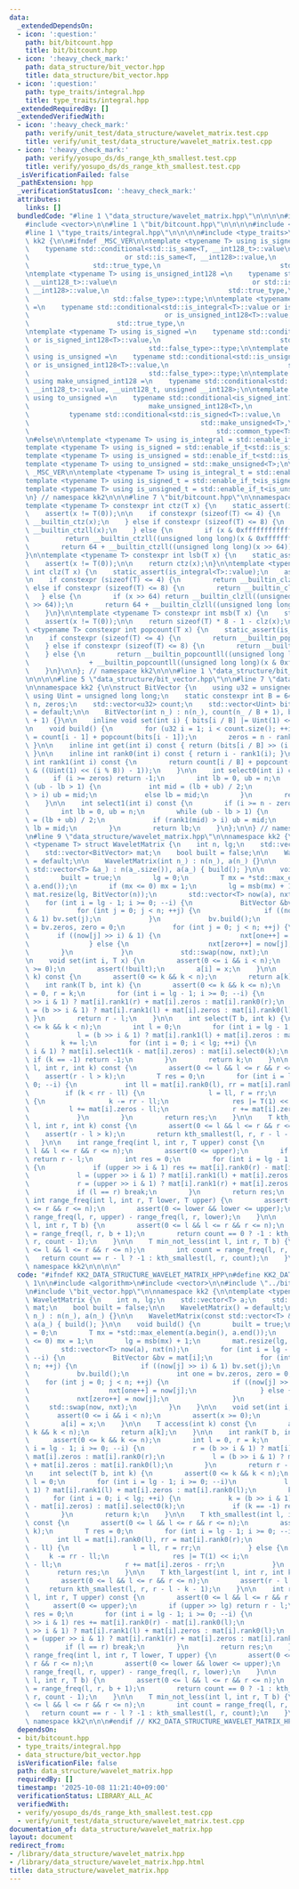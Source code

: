 ```yaml
---
data:
  _extendedDependsOn:
  - icon: ':question:'
    path: bit/bitcount.hpp
    title: bit/bitcount.hpp
  - icon: ':heavy_check_mark:'
    path: data_structure/bit_vector.hpp
    title: data_structure/bit_vector.hpp
  - icon: ':question:'
    path: type_traits/integral.hpp
    title: type_traits/integral.hpp
  _extendedRequiredBy: []
  _extendedVerifiedWith:
  - icon: ':heavy_check_mark:'
    path: verify/unit_test/data_structure/wavelet_matrix.test.cpp
    title: verify/unit_test/data_structure/wavelet_matrix.test.cpp
  - icon: ':heavy_check_mark:'
    path: verify/yosupo_ds/ds_range_kth_smallest.test.cpp
    title: verify/yosupo_ds/ds_range_kth_smallest.test.cpp
  _isVerificationFailed: false
  _pathExtension: hpp
  _verificationStatusIcon: ':heavy_check_mark:'
  attributes:
    links: []
  bundledCode: "#line 1 \"data_structure/wavelet_matrix.hpp\"\n\n\n\n#include <algorithm>\n\
    #include <vector>\n\n#line 1 \"bit/bitcount.hpp\"\n\n\n\n#include <cassert>\n\n\
    #line 1 \"type_traits/integral.hpp\"\n\n\n\n#include <type_traits>\n\nnamespace\
    \ kk2 {\n\n#ifndef _MSC_VER\n\ntemplate <typename T> using is_signed_int128 =\n\
    \    typename std::conditional<std::is_same<T, __int128_t>::value\n          \
    \                        or std::is_same<T, __int128>::value,\n              \
    \                std::true_type,\n                              std::false_type>::type;\n\
    \ntemplate <typename T> using is_unsigned_int128 =\n    typename std::conditional<std::is_same<T,\
    \ __uint128_t>::value\n                                  or std::is_same<T, unsigned\
    \ __int128>::value,\n                              std::true_type,\n         \
    \                     std::false_type>::type;\n\ntemplate <typename T> using is_integral\
    \ =\n    typename std::conditional<std::is_integral<T>::value or is_signed_int128<T>::value\n\
    \                                  or is_unsigned_int128<T>::value,\n        \
    \                      std::true_type,\n                              std::false_type>::type;\n\
    \ntemplate <typename T> using is_signed =\n    typename std::conditional<std::is_signed<T>::value\
    \ or is_signed_int128<T>::value,\n                              std::true_type,\n\
    \                              std::false_type>::type;\n\ntemplate <typename T>\
    \ using is_unsigned =\n    typename std::conditional<std::is_unsigned<T>::value\
    \ or is_unsigned_int128<T>::value,\n                              std::true_type,\n\
    \                              std::false_type>::type;\n\ntemplate <typename T>\
    \ using make_unsigned_int128 =\n    typename std::conditional<std::is_same<T,\
    \ __int128_t>::value, __uint128_t, unsigned __int128>;\n\ntemplate <typename T>\
    \ using to_unsigned =\n    typename std::conditional<is_signed_int128<T>::value,\n\
    \                              make_unsigned_int128<T>,\n                    \
    \          typename std::conditional<std::is_signed<T>::value,\n             \
    \                                           std::make_unsigned<T>,\n         \
    \                                               std::common_type<T>>::type>::type;\n\
    \n#else\n\ntemplate <typename T> using is_integral = std::enable_if_t<std::is_integral<T>::value>;\n\
    template <typename T> using is_signed = std::enable_if_t<std::is_signed<T>::value>;\n\
    template <typename T> using is_unsigned = std::enable_if_t<std::is_unsigned<T>::value>;\n\
    template <typename T> using to_unsigned = std::make_unsigned<T>;\n\n#endif //\
    \ _MSC_VER\n\ntemplate <typename T> using is_integral_t = std::enable_if_t<is_integral<T>::value>;\n\
    template <typename T> using is_signed_t = std::enable_if_t<is_signed<T>::value>;\n\
    template <typename T> using is_unsigned_t = std::enable_if_t<is_unsigned<T>::value>;\n\
    \n} // namespace kk2\n\n\n#line 7 \"bit/bitcount.hpp\"\n\nnamespace kk2 {\n\n\
    template <typename T> constexpr int ctz(T x) {\n    static_assert(is_integral<T>::value);\n\
    \    assert(x != T(0));\n\n    if constexpr (sizeof(T) <= 4) {\n        return\
    \ __builtin_ctz(x);\n    } else if constexpr (sizeof(T) <= 8) {\n        return\
    \ __builtin_ctzll(x);\n    } else {\n        if (x & 0xffffffffffffffff)\n   \
    \         return __builtin_ctzll((unsigned long long)(x & 0xffffffffffffffff));\n\
    \        return 64 + __builtin_ctzll((unsigned long long)(x >> 64));\n    }\n\
    }\n\ntemplate <typename T> constexpr int lsb(T x) {\n    static_assert(is_integral<T>::value);\n\
    \    assert(x != T(0));\n\n    return ctz(x);\n}\n\ntemplate <typename T> constexpr\
    \ int clz(T x) {\n    static_assert(is_integral<T>::value);\n    assert(x != T(0));\n\
    \n    if constexpr (sizeof(T) <= 4) {\n        return __builtin_clz(x);\n    }\
    \ else if constexpr (sizeof(T) <= 8) {\n        return __builtin_clzll(x);\n \
    \   } else {\n        if (x >> 64) return __builtin_clzll((unsigned long long)(x\
    \ >> 64));\n        return 64 + __builtin_clzll((unsigned long long)(x & 0xffffffffffffffff));\n\
    \    }\n}\n\ntemplate <typename T> constexpr int msb(T x) {\n    static_assert(is_integral<T>::value);\n\
    \    assert(x != T(0));\n\n    return sizeof(T) * 8 - 1 - clz(x);\n}\n\ntemplate\
    \ <typename T> constexpr int popcount(T x) {\n    static_assert(is_integral<T>::value);\n\
    \n    if constexpr (sizeof(T) <= 4) {\n        return __builtin_popcount(x);\n\
    \    } else if constexpr (sizeof(T) <= 8) {\n        return __builtin_popcountll(x);\n\
    \    } else {\n        return __builtin_popcountll((unsigned long long)(x >> 64))\n\
    \               + __builtin_popcountll((unsigned long long)(x & 0xffffffffffffffff));\n\
    \    }\n}\n\n}; // namespace kk2\n\n\n#line 1 \"data_structure/bit_vector.hpp\"\
    \n\n\n\n#line 5 \"data_structure/bit_vector.hpp\"\n\n#line 7 \"data_structure/bit_vector.hpp\"\
    \n\nnamespace kk2 {\n\nstruct BitVector {\n    using u32 = unsigned int;\n   \
    \ using Uint = unsigned long long;\n    static constexpr int B = 64;\n    int\
    \ n, zeros;\n    std::vector<u32> count;\n    std::vector<Uint> bits;\n    BitVector()\
    \ = default;\n\n    BitVector(int n_) : n(n_), count(n_ / B + 1), bits(n_ / B\
    \ + 1) {}\n\n    inline void set(int i) { bits[i / B] |= Uint(1) << (i % B); }\n\
    \n    void build() {\n        for (u32 i = 1; i < count.size(); ++i) count[i]\
    \ = count[i - 1] + popcount(bits[i - 1]);\n        zeros = n - rank1(n);\n   \
    \ }\n\n    inline int get(int i) const { return (bits[i / B] >> (i % B)) & 1;\
    \ }\n\n    inline int rank0(int i) const { return i - rank1(i); }\n\n    inline\
    \ int rank1(int i) const {\n        return count[i / B] + popcount(bits[i / B]\
    \ & ((Uint(1) << (i % B)) - 1));\n    }\n\n    int select0(int i) const {\n  \
    \      if (i >= zeros) return -1;\n        int lb = 0, ub = n;\n        while\
    \ (ub - lb > 1) {\n            int mid = (lb + ub) / 2;\n            if (rank0(mid)\
    \ > i) ub = mid;\n            else lb = mid;\n        }\n        return lb;\n\
    \    }\n\n    int select1(int i) const {\n        if (i >= n - zeros) return -1;\n\
    \        int lb = 0, ub = n;\n        while (ub - lb > 1) {\n            int mid\
    \ = (lb + ub) / 2;\n            if (rank1(mid) > i) ub = mid;\n            else\
    \ lb = mid;\n        }\n        return lb;\n    }\n};\n\n} // namespace kk2\n\n\
    \n#line 9 \"data_structure/wavelet_matrix.hpp\"\n\nnamespace kk2 {\n\ntemplate\
    \ <typename T> struct WaveletMatrix {\n    int n, lg;\n    std::vector<T> a;\n\
    \    std::vector<BitVector> mat;\n    bool built = false;\n\n    WaveletMatrix()\
    \ = default;\n\n    WaveletMatrix(int n_) : n(n_), a(n_) {}\n\n    WaveletMatrix(const\
    \ std::vector<T> &a_) : n(a_.size()), a(a_) { build(); }\n\n    void build() {\n\
    \        built = true;\n        lg = 0;\n        T mx = *std::max_element(a.begin(),\
    \ a.end());\n        if (mx <= 0) mx = 1;\n        lg = msb(mx) + 1;\n       \
    \ mat.resize(lg, BitVector(n));\n        std::vector<T> now(a), nxt(n);\n    \
    \    for (int i = lg - 1; i >= 0; --i) {\n            BitVector &bv = mat[i];\n\
    \            for (int j = 0; j < n; ++j) {\n                if ((now[j] >> i)\
    \ & 1) bv.set(j);\n            }\n            bv.build();\n            int one\
    \ = bv.zeros, zero = 0;\n            for (int j = 0; j < n; ++j) {\n         \
    \       if ((now[j] >> i) & 1) {\n                    nxt[one++] = now[j];\n \
    \               } else {\n                    nxt[zero++] = now[j];\n        \
    \        }\n            }\n            std::swap(now, nxt);\n        }\n    }\n\
    \n    void set(int i, T x) {\n        assert(0 <= i && i < n);\n        assert(x\
    \ >= 0);\n        assert(!built);\n        a[i] = x;\n    }\n\n    T access(int\
    \ k) const {\n        assert(0 <= k && k < n);\n        return a[k];\n    }\n\n\
    \    int rank(T b, int k) {\n        assert(0 <= k && k <= n);\n        int l\
    \ = 0, r = k;\n        for (int i = lg - 1; i >= 0; --i) {\n            r = (b\
    \ >> i & 1) ? mat[i].rank1(r) + mat[i].zeros : mat[i].rank0(r);\n            l\
    \ = (b >> i & 1) ? mat[i].rank1(l) + mat[i].zeros : mat[i].rank0(l);\n       \
    \ }\n        return r - l;\n    }\n\n    int select(T b, int k) {\n        assert(0\
    \ <= k && k < n);\n        int l = 0;\n        for (int i = lg - 1; i >= 0; --i)\n\
    \            l = (b >> i & 1) ? mat[i].rank1(l) + mat[i].zeros : mat[i].rank0(l);\n\
    \        k += l;\n        for (int i = 0; i < lg; ++i) {\n            k = (b >>\
    \ i & 1) ? mat[i].select1(k - mat[i].zeros) : mat[i].select0(k);\n           \
    \ if (k == -1) return -1;\n        }\n        return k;\n    }\n\n    T kth_smallest(int\
    \ l, int r, int k) const {\n        assert(0 <= l && l <= r && r <= n);\n    \
    \    assert(r - l > k);\n        T res = 0;\n        for (int i = lg - 1; i >=\
    \ 0; --i) {\n            int ll = mat[i].rank0(l), rr = mat[i].rank0(r);\n   \
    \         if (k < rr - ll) {\n                l = ll, r = rr;\n            } else\
    \ {\n                k -= rr - ll;\n                res |= T(1) << i;\n      \
    \          l += mat[i].zeros - ll;\n                r += mat[i].zeros - rr;\n\
    \            }\n        }\n        return res;\n    }\n\n    T kth_largest(int\
    \ l, int r, int k) const {\n        assert(0 <= l && l <= r && r <= n);\n    \
    \    assert(r - l > k);\n        return kth_smallest(l, r, r - l - k - 1);\n \
    \   }\n\n    int range_freq(int l, int r, T upper) const {\n        assert(0 <=\
    \ l && l <= r && r <= n);\n        assert(0 <= upper);\n        if (upper >> lg)\
    \ return r - l;\n        int res = 0;\n        for (int i = lg - 1; i >= 0; --i)\
    \ {\n            if (upper >> i & 1) res += mat[i].rank0(r) - mat[i].rank0(l);\n\
    \            l = (upper >> i & 1) ? mat[i].rank1(l) + mat[i].zeros : mat[i].rank0(l);\n\
    \            r = (upper >> i & 1) ? mat[i].rank1(r) + mat[i].zeros : mat[i].rank0(r);\n\
    \            if (l == r) break;\n        }\n        return res;\n    }\n\n   \
    \ int range_freq(int l, int r, T lower, T upper) {\n        assert(0 <= l && l\
    \ <= r && r <= n);\n        assert(0 <= lower && lower <= upper);\n        return\
    \ range_freq(l, r, upper) - range_freq(l, r, lower);\n    }\n\n    T max_not_greater(int\
    \ l, int r, T b) {\n        assert(0 <= l && l <= r && r <= n);\n        int count\
    \ = range_freq(l, r, b + 1);\n        return count == 0 ? -1 : kth_smallest(l,\
    \ r, count - 1);\n    }\n\n    T min_not_less(int l, int r, T b) {\n        assert(0\
    \ <= l && l <= r && r <= n);\n        int count = range_freq(l, r, b);\n     \
    \   return count == r - l ? -1 : kth_smallest(l, r, count);\n    }\n};\n\n} //\
    \ namespace kk2\n\n\n\n"
  code: "#ifndef KK2_DATA_STRUCTURE_WAVELET_MATRIX_HPP\n#define KK2_DATA_STRUCTURE_WAVELET_MATRIX_HPP\
    \ 1\n\n#include <algorithm>\n#include <vector>\n\n#include \"../bit/bitcount.hpp\"\
    \n#include \"bit_vector.hpp\"\n\nnamespace kk2 {\n\ntemplate <typename T> struct\
    \ WaveletMatrix {\n    int n, lg;\n    std::vector<T> a;\n    std::vector<BitVector>\
    \ mat;\n    bool built = false;\n\n    WaveletMatrix() = default;\n\n    WaveletMatrix(int\
    \ n_) : n(n_), a(n_) {}\n\n    WaveletMatrix(const std::vector<T> &a_) : n(a_.size()),\
    \ a(a_) { build(); }\n\n    void build() {\n        built = true;\n        lg\
    \ = 0;\n        T mx = *std::max_element(a.begin(), a.end());\n        if (mx\
    \ <= 0) mx = 1;\n        lg = msb(mx) + 1;\n        mat.resize(lg, BitVector(n));\n\
    \        std::vector<T> now(a), nxt(n);\n        for (int i = lg - 1; i >= 0;\
    \ --i) {\n            BitVector &bv = mat[i];\n            for (int j = 0; j <\
    \ n; ++j) {\n                if ((now[j] >> i) & 1) bv.set(j);\n            }\n\
    \            bv.build();\n            int one = bv.zeros, zero = 0;\n        \
    \    for (int j = 0; j < n; ++j) {\n                if ((now[j] >> i) & 1) {\n\
    \                    nxt[one++] = now[j];\n                } else {\n        \
    \            nxt[zero++] = now[j];\n                }\n            }\n       \
    \     std::swap(now, nxt);\n        }\n    }\n\n    void set(int i, T x) {\n \
    \       assert(0 <= i && i < n);\n        assert(x >= 0);\n        assert(!built);\n\
    \        a[i] = x;\n    }\n\n    T access(int k) const {\n        assert(0 <=\
    \ k && k < n);\n        return a[k];\n    }\n\n    int rank(T b, int k) {\n  \
    \      assert(0 <= k && k <= n);\n        int l = 0, r = k;\n        for (int\
    \ i = lg - 1; i >= 0; --i) {\n            r = (b >> i & 1) ? mat[i].rank1(r) +\
    \ mat[i].zeros : mat[i].rank0(r);\n            l = (b >> i & 1) ? mat[i].rank1(l)\
    \ + mat[i].zeros : mat[i].rank0(l);\n        }\n        return r - l;\n    }\n\
    \n    int select(T b, int k) {\n        assert(0 <= k && k < n);\n        int\
    \ l = 0;\n        for (int i = lg - 1; i >= 0; --i)\n            l = (b >> i &\
    \ 1) ? mat[i].rank1(l) + mat[i].zeros : mat[i].rank0(l);\n        k += l;\n  \
    \      for (int i = 0; i < lg; ++i) {\n            k = (b >> i & 1) ? mat[i].select1(k\
    \ - mat[i].zeros) : mat[i].select0(k);\n            if (k == -1) return -1;\n\
    \        }\n        return k;\n    }\n\n    T kth_smallest(int l, int r, int k)\
    \ const {\n        assert(0 <= l && l <= r && r <= n);\n        assert(r - l >\
    \ k);\n        T res = 0;\n        for (int i = lg - 1; i >= 0; --i) {\n     \
    \       int ll = mat[i].rank0(l), rr = mat[i].rank0(r);\n            if (k < rr\
    \ - ll) {\n                l = ll, r = rr;\n            } else {\n           \
    \     k -= rr - ll;\n                res |= T(1) << i;\n                l += mat[i].zeros\
    \ - ll;\n                r += mat[i].zeros - rr;\n            }\n        }\n \
    \       return res;\n    }\n\n    T kth_largest(int l, int r, int k) const {\n\
    \        assert(0 <= l && l <= r && r <= n);\n        assert(r - l > k);\n   \
    \     return kth_smallest(l, r, r - l - k - 1);\n    }\n\n    int range_freq(int\
    \ l, int r, T upper) const {\n        assert(0 <= l && l <= r && r <= n);\n  \
    \      assert(0 <= upper);\n        if (upper >> lg) return r - l;\n        int\
    \ res = 0;\n        for (int i = lg - 1; i >= 0; --i) {\n            if (upper\
    \ >> i & 1) res += mat[i].rank0(r) - mat[i].rank0(l);\n            l = (upper\
    \ >> i & 1) ? mat[i].rank1(l) + mat[i].zeros : mat[i].rank0(l);\n            r\
    \ = (upper >> i & 1) ? mat[i].rank1(r) + mat[i].zeros : mat[i].rank0(r);\n   \
    \         if (l == r) break;\n        }\n        return res;\n    }\n\n    int\
    \ range_freq(int l, int r, T lower, T upper) {\n        assert(0 <= l && l <=\
    \ r && r <= n);\n        assert(0 <= lower && lower <= upper);\n        return\
    \ range_freq(l, r, upper) - range_freq(l, r, lower);\n    }\n\n    T max_not_greater(int\
    \ l, int r, T b) {\n        assert(0 <= l && l <= r && r <= n);\n        int count\
    \ = range_freq(l, r, b + 1);\n        return count == 0 ? -1 : kth_smallest(l,\
    \ r, count - 1);\n    }\n\n    T min_not_less(int l, int r, T b) {\n        assert(0\
    \ <= l && l <= r && r <= n);\n        int count = range_freq(l, r, b);\n     \
    \   return count == r - l ? -1 : kth_smallest(l, r, count);\n    }\n};\n\n} //\
    \ namespace kk2\n\n\n#endif // KK2_DATA_STRUCTURE_WAVELET_MATRIX_HPP\n"
  dependsOn:
  - bit/bitcount.hpp
  - type_traits/integral.hpp
  - data_structure/bit_vector.hpp
  isVerificationFile: false
  path: data_structure/wavelet_matrix.hpp
  requiredBy: []
  timestamp: '2025-10-08 11:21:40+09:00'
  verificationStatus: LIBRARY_ALL_AC
  verifiedWith:
  - verify/yosupo_ds/ds_range_kth_smallest.test.cpp
  - verify/unit_test/data_structure/wavelet_matrix.test.cpp
documentation_of: data_structure/wavelet_matrix.hpp
layout: document
redirect_from:
- /library/data_structure/wavelet_matrix.hpp
- /library/data_structure/wavelet_matrix.hpp.html
title: data_structure/wavelet_matrix.hpp
---
```


